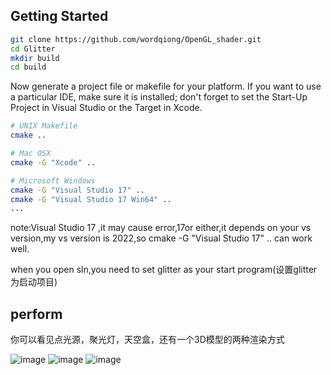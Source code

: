 ## Getting Started

```bash
git clone https://github.com/wordqiong/OpenGL_shader.git
cd Glitter
mkdir build
cd build
```

Now generate a project file or makefile for your platform. If you want to use a particular IDE, make sure it is installed; don't forget to set the Start-Up Project in Visual Studio or the Target in Xcode.

```bash
# UNIX Makefile
cmake ..

# Mac OSX
cmake -G "Xcode" ..

# Microsoft Windows
cmake -G "Visual Studio 17" ..
cmake -G "Visual Studio 17 Win64" ..
...
```

note:Visual Studio 17 ,it may cause error,17or either,it depends on your vs version,my vs version is 2022,so cmake -G "Visual Studio 17" .. can work well.

when you open sln,you need to set glitter as your start program(设置glitter为启动项目)

## perform

你可以看见点光源，聚光灯，天空盒，还有一个3D模型的两种渲染方式

![image](readme_graph/point_light.png)
![image](readme_graph/SpotLight.png)
![image](readme_graph/3D.png)
